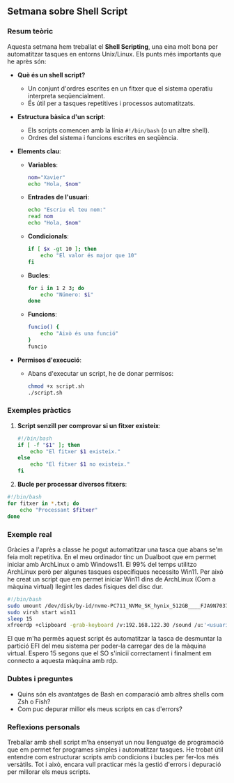 ## Setmana sobre Shell Script

### Resum teòric

Aquesta setmana hem treballat el **Shell Scripting**, una eina molt bona per automatitzar tasques en entorns Unix/Linux. Els punts més importants que he après són:

- **Què és un shell script?**

  - Un conjunt d'ordres escrites en un fitxer que el sistema operatiu interpreta seqüencialment.
  - És útil per a tasques repetitives i processos automatitzats.
- **Estructura bàsica d'un script**:

  - Els scripts comencen amb la línia `#!/bin/bash` (o un altre shell).
  - Ordres del sistema i funcions escrites en seqüència.
- **Elements clau**:

  - **Variables**:
    ```bash
    nom="Xavier"
    echo "Hola, $nom"
    ```
  - **Entrades de l'usuari**:
    ```bash
    echo "Escriu el teu nom:"
    read nom
    echo "Hola, $nom"
    ```
  - **Condicionals**:
    ```bash
    if [ $x -gt 10 ]; then
        echo "El valor és major que 10"
    fi
    ```
  - **Bucles**:
    ```bash
    for i in 1 2 3; do
        echo "Número: $i"
    done
    ```
  - **Funcions**:
    ```bash
    funcio() {
        echo "Això és una funció"
    }
    funcio
    ```
- **Permisos d'execució**:

  - Abans d'executar un script, he de donar permisos:
    ```bash
    chmod +x script.sh
    ./script.sh
    ```

### Exemples pràctics

1. **Script senzill per comprovar si un fitxer existeix**:

   ```bash
   #!/bin/bash
   if [ -f "$1" ]; then
       echo "El fitxer $1 existeix."
   else
       echo "El fitxer $1 no existeix."
   fi
   ```
2. **Bucle per processar diversos fitxers**:

```bash
#!/bin/bash
for fitxer in *.txt; do
    echo "Processant $fitxer"
done

```

### Exemple real

Gràcies a l'après a classe he pogut automatitzar una tasca que abans se'm feia molt repetitiva. En el meu ordinador tinc un Dualboot que em permet iniciar amb ArchLinux o amb Windows11. El 99% del temps utilitzo ArchLinux però per algunes tasques específiques necessito Win11. Per això he creat un script que em permet iniciar Win11 dins de ArchLinux (Com a màquina virtual) llegint les dades fisiques del disc dur.

```bash
#!/bin/bash
sudo umount /dev/disk/by-id/nvme-PC711_NVMe_SK_hynix_512GB____FJA9N703712409R0M_1-part1
sudo virsh start win11
sleep 15
xfreerdp +clipboard -grab-keyboard /v:192.168.122.30 /sound /u:'<usuari>' /p:'<contrasenya>' /size:100% /d: /dynamic-resolution /gfx-h264:avc444 +menu-anims +window-drag
```

El que m'ha permès aquest script és automatitzar la tasca de desmuntar la partició EFI del meu sistema per poder-la carregar des de la màquina virtual. Espero 15 segons que el SO s'iniciï correctament i finalment em connecto a aquesta màquina amb rdp.

### Dubtes i preguntes

* Quins són els avantatges de Bash en comparació amb altres shells com Zsh o Fish?
* Com puc depurar millor els meus scripts en cas d'errors?

### Reflexions personals

Treballar amb shell script m’ha ensenyat un nou llenguatge de programació que em permet fer programes simples i automatitzar tasques. He trobat útil entendre com estructurar scripts amb condicions i bucles per fer-los més versàtils. Tot i això, encara vull practicar més la gestió d'errors i depuració per millorar els meus scripts.
